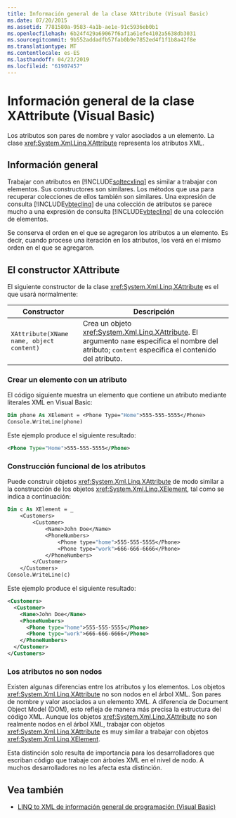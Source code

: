 ```yaml
---
title: Información general de la clase XAttribute (Visual Basic)
ms.date: 07/20/2015
ms.assetid: 7781580a-9583-4a1b-ae1e-91c5936eb0b1
ms.openlocfilehash: 6b24f429a69067f6af1a61efe4102a5638db3031
ms.sourcegitcommit: 9b552addadfb57fab0b9e7852ed4f1f1b8a42f8e
ms.translationtype: MT
ms.contentlocale: es-ES
ms.lasthandoff: 04/23/2019
ms.locfileid: "61907457"
---
```

# <a name="xattribute-class-overview-visual-basic"></a>Información general de la clase XAttribute (Visual Basic)
Los atributos son pares de nombre y valor asociados a un elemento. La clase <xref:System.Xml.Linq.XAttribute> representa los atributos XML.  
  
## <a name="overview"></a>Información general  
 Trabajar con atributos en [!INCLUDE[sqltecxlinq](~/includes/sqltecxlinq-md.md)] es similar a trabajar con elementos. Sus constructores son similares. Los métodos que usa para recuperar colecciones de ellos también son similares. Una expresión de consulta [!INCLUDE[vbteclinq](~/includes/vbteclinq-md.md)] de una colección de atributos se parece mucho a una expresión de consulta [!INCLUDE[vbteclinq](~/includes/vbteclinq-md.md)] de una colección de elementos.  
  
 Se conserva el orden en el que se agregaron los atributos a un elemento. Es decir, cuando procese una iteración en los atributos, los verá en el mismo orden en el que se agregaron.  
  
## <a name="the-xattribute-constructor"></a>El constructor XAttribute  
 El siguiente constructor de la clase <xref:System.Xml.Linq.XAttribute> es el que usará normalmente:  
  
|Constructor|Descripción|  
|-----------------|-----------------|  
|`XAttribute(XName name, object content)`|Crea un objeto <xref:System.Xml.Linq.XAttribute>. El argumento `name` especifica el nombre del atributo; `content` especifica el contenido del atributo.|  
  
### <a name="creating-an-element-with-an-attribute"></a>Crear un elemento con un atributo  
 El código siguiente muestra un elemento que contiene un atributo mediante literales XML en Visual Basic:  
  
```vb  
Dim phone As XElement = <Phone Type="Home">555-555-5555</Phone>  
Console.WriteLine(phone)  
```  
  
 Este ejemplo produce el siguiente resultado:  
  
```xml  
<Phone Type="Home">555-555-5555</Phone>  
```  
  
### <a name="functional-construction-of-attributes"></a>Construcción funcional de los atributos  
 Puede construir objetos <xref:System.Xml.Linq.XAttribute> de modo similar a la construcción de los objetos <xref:System.Xml.Linq.XElement>, tal como se indica a continuación:  
  
```vb  
Dim c As XElement = _  
    <Customers>  
        <Customer>  
            <Name>John Doe</Name>  
            <PhoneNumbers>  
                <Phone type="home">555-555-5555</Phone>  
                <Phone type="work">666-666-6666</Phone>  
            </PhoneNumbers>  
        </Customer>  
    </Customers>  
Console.WriteLine(c)  
```  
  
 Este ejemplo produce el siguiente resultado:  
  
```xml  
<Customers>  
  <Customer>  
    <Name>John Doe</Name>  
    <PhoneNumbers>  
      <Phone type="home">555-555-5555</Phone>  
      <Phone type="work">666-666-6666</Phone>  
    </PhoneNumbers>  
  </Customer>  
</Customers>  
```  
  
### <a name="attributes-are-not-nodes"></a>Los atributos no son nodos  
 Existen algunas diferencias entre los atributos y los elementos. Los objetos <xref:System.Xml.Linq.XAttribute> no son nodos en el árbol XML. Son pares de nombre y valor asociados a un elemento XML. A diferencia de Document Object Model (DOM), esto refleja de manera más precisa la estructura del código XML. Aunque los objetos <xref:System.Xml.Linq.XAttribute> no son realmente nodos en el árbol XML, trabajar con objetos <xref:System.Xml.Linq.XAttribute> es muy similar a trabajar con objetos <xref:System.Xml.Linq.XElement>.  
  
 Esta distinción solo resulta de importancia para los desarrolladores que escriban código que trabaje con árboles XML en el nivel de nodo. A muchos desarrolladores no les afecta esta distinción.  
  
## <a name="see-also"></a>Vea también

- [LINQ to XML de información general de programación (Visual Basic)](../../../../visual-basic/programming-guide/concepts/linq/linq-to-xml-programming-overview.md)
